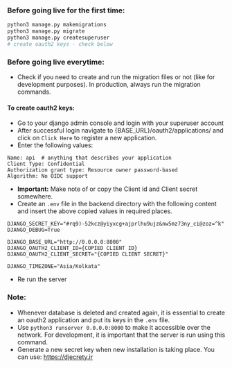 ### Before going live for the first time:

```bash
python3 manage.py makemigrations
python3 manage.py migrate
python3 manage.py createsuperuser
# create oauth2 keys - check below
```


### Before going live everytime:
- Check if you need to create and run the migration files or not (like for development purposes). In production, always run the migration commands.


#### To create oauth2 keys:
- Go to your django admin console and login with your superuser account
- After successful login navigate to {BASE_URL}/oauth2/applications/ and click on `Click Here` to register a new application.
- Enter the following values:
```
Name: api  # anything that describes your application
Client Type: Confidential
Authorization grant type: Resource owner password-based
Algorithm: No OIDC support
```
- **Important:** Make note of or copy the Client id and Client secret somewhere.
- Create an `.env` file in the backend directory with the following content and insert the above copied values in required places.
```
DJANGO_SECRET_KEY="#rq9)-52kcz@yiyxcg+ajprlhu9ujz&nw5mz73ny_ci@zoz=^k"
DJANGO_DEBUG=True

DJANGO_BASE_URL="http://0.0.0.0:8000"
DJANGO_OAUTH2_CLIENT_ID={COPIED CLIENT ID}
DJANGO_OAUTH2_CLIENT_SECRET="{COPIED CLIENT SECRET}"

DJANGO_TIMEZONE="Asia/Kolkata"
```
- Re run the server

### Note:
- Whenever database is deleted and created again, it is essential to create an oauth2 application and put its keys in the `.env` file.
- Use `python3 runserver 0.0.0.0:8000` to make it accessible over the network. For development, it is important that the server is run using this command.
- Generate a new secret key when new installation is taking place. You can use: https://djecrety.ir
